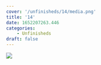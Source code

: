 ```yaml
---
cover: '/unfinisheds/14/media.png'
title: '14'
date: 1652207263.446
categories:
    - Unfinisheds
draft: false
---
```


![](media.png)

                
